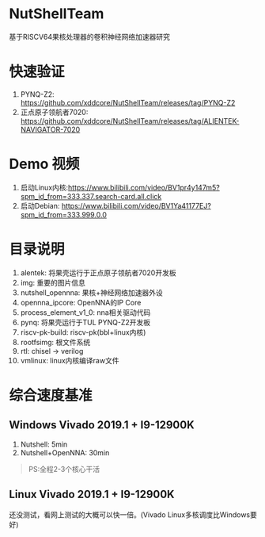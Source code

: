 # NutShellTeam
基于RISCV64果核处理器的卷积神经网络加速器研究

# 快速验证
1. PYNQ-Z2: https://github.com/xddcore/NutShellTeam/releases/tag/PYNQ-Z2
2. 正点原子领航者7020: https://github.com/xddcore/NutShellTeam/releases/tag/ALIENTEK-NAVIGATOR-7020

# Demo 视频

1. 启动Linux内核:https://www.bilibili.com/video/BV1pr4y147m5?spm_id_from=333.337.search-card.all.click
2. 启动Debian: https://www.bilibili.com/video/BV1Ya41177EJ?spm_id_from=333.999.0.0

# 目录说明

1. alentek: 将果壳运行于正点原子领航者7020开发板
2. img: 重要的图片信息
3. nutshell_opennna: 果核+神经网络加速器外设
4. opennna_ipcore: OpenNNA的IP Core
5. process_element_v1_0: nna相关驱动代码
6. pynq: 将果壳运行于TUL PYNQ-Z2开发板
7. riscv-pk-build: riscv-pk(bbl+linux内核)
8. rootfsimg: 根文件系统
9. rtl: chisel -> verilog
10. vmlinux: linux内核编译raw文件


# 综合速度基准

## Windows Vivado 2019.1 + I9-12900K

1. Nutshell: 5min
2. Nutshell+OpenNNA: 30min

> PS:全程2-3个核心干活

## Linux Vivado 2019.1 + I9-12900K

还没测试，看网上测试的大概可以快一倍。(Vivado Linux多核调度比Windows要好)

